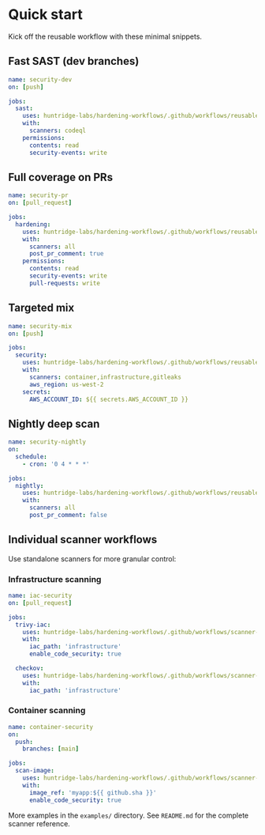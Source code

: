 # Quick start

Kick off the reusable workflow with these minimal snippets.

## Fast SAST (dev branches)

```yaml
name: security-dev
on: [push]

jobs:
  sast:
    uses: huntridge-labs/hardening-workflows/.github/workflows/reusable-security-hardening.yml@2.4.0
    with:
      scanners: codeql
    permissions:
      contents: read
      security-events: write
```

## Full coverage on PRs

```yaml
name: security-pr
on: [pull_request]

jobs:
  hardening:
    uses: huntridge-labs/hardening-workflows/.github/workflows/reusable-security-hardening.yml@2.4.0
    with:
      scanners: all
      post_pr_comment: true
    permissions:
      contents: read
      security-events: write
      pull-requests: write
```

## Targeted mix

```yaml
name: security-mix
on: [push]

jobs:
  security:
    uses: huntridge-labs/hardening-workflows/.github/workflows/reusable-security-hardening.yml@2.4.0
    with:
      scanners: container,infrastructure,gitleaks
      aws_region: us-west-2
    secrets:
      AWS_ACCOUNT_ID: ${{ secrets.AWS_ACCOUNT_ID }}
```

## Nightly deep scan

```yaml
name: security-nightly
on:
  schedule:
    - cron: '0 4 * * *'

jobs:
  nightly:
    uses: huntridge-labs/hardening-workflows/.github/workflows/reusable-security-hardening.yml@2.4.0
    with:
      scanners: all
      post_pr_comment: false
```

## Individual scanner workflows

Use standalone scanners for more granular control:

### Infrastructure scanning

```yaml
name: iac-security
on: [pull_request]

jobs:
  trivy-iac:
    uses: huntridge-labs/hardening-workflows/.github/workflows/scanner-trivy-iac.yml@main
    with:
      iac_path: 'infrastructure'
      enable_code_security: true

  checkov:
    uses: huntridge-labs/hardening-workflows/.github/workflows/scanner-checkov.yml@main
    with:
      iac_path: 'infrastructure'
```

### Container scanning

```yaml
name: container-security
on:
  push:
    branches: [main]

jobs:
  scan-image:
    uses: huntridge-labs/hardening-workflows/.github/workflows/scanner-trivy-container.yml@main
    with:
      image_ref: 'myapp:${{ github.sha }}'
      enable_code_security: true
```

More examples in the `examples/` directory. See `README.md` for the complete scanner reference.
